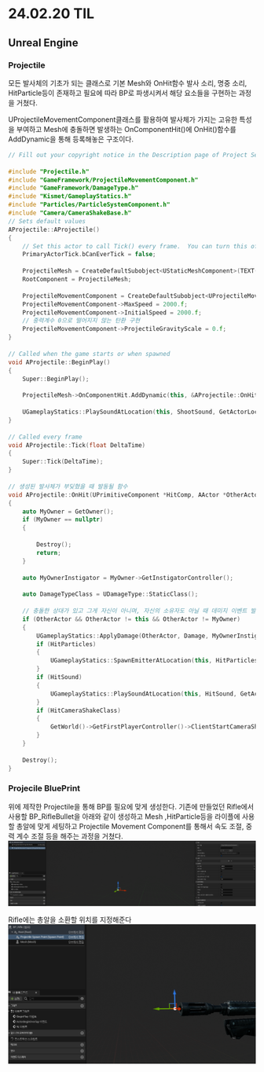 # 24.02.20 TIL

## Unreal Engine

### Projectile

모든 발사체의 기초가 되는 클래스로 기본 Mesh와 OnHit함수 발사 소리, 명중 소리, HitParticle등이 존재하고 필요에 따라 BP로 파생시켜서 해당 요소들을 구현하는 과정을 거쳤다.

UProjectileMovementComponent클래스를 활용하여 발사체가 가지는 고유한 특성을 부여하고 Mesh에 충돌하면 발생하는 OnComponentHit()에 OnHit()함수를 AddDynamic을 통해 등록해놓은 구조이다.

```C++
// Fill out your copyright notice in the Description page of Project Settings.

#include "Projectile.h"
#include "GameFramework/ProjectileMovementComponent.h"
#include "GameFramework/DamageType.h"
#include "Kismet/GameplayStatics.h"
#include "Particles/ParticleSystemComponent.h"
#include "Camera/CameraShakeBase.h"
// Sets default values
AProjectile::AProjectile()
{
	// Set this actor to call Tick() every frame.  You can turn this off to improve performance if you don't need it.
	PrimaryActorTick.bCanEverTick = false;

	ProjectileMesh = CreateDefaultSubobject<UStaticMeshComponent>(TEXT("Projectile Mesh"));
	RootComponent = ProjectileMesh;

	ProjectileMovementComponent = CreateDefaultSubobject<UProjectileMovementComponent>(TEXT("Projectile Movement Component"));
	ProjectileMovementComponent->MaxSpeed = 2000.f;
	ProjectileMovementComponent->InitialSpeed = 2000.f;
	// 중력계수 0으로 떨어지지 않는 탄환 구현
	ProjectileMovementComponent->ProjectileGravityScale = 0.f;
}

// Called when the game starts or when spawned
void AProjectile::BeginPlay()
{
	Super::BeginPlay();

	ProjectileMesh->OnComponentHit.AddDynamic(this, &AProjectile::OnHit);

	UGameplayStatics::PlaySoundAtLocation(this, ShootSound, GetActorLocation());
}

// Called every frame
void AProjectile::Tick(float DeltaTime)
{
	Super::Tick(DeltaTime);
}

// 생성된 발사체가 부딪혔을 때 발동될 함수
void AProjectile::OnHit(UPrimitiveComponent *HitComp, AActor *OtherActor, UPrimitiveComponent *OtherComp, FVector NormalImpulse, const FHitResult &Hit)
{
	auto MyOwner = GetOwner();
	if (MyOwner == nullptr)
	{

		Destroy();
		return;
	}

	auto MyOwnerInstigator = MyOwner->GetInstigatorController();

	auto DamageTypeClass = UDamageType::StaticClass();

	// 충돌한 상대가 있고 그게 자신이 아니며, 자신의 소유자도 아닐 때 데미지 이벤트 발동
	if (OtherActor && OtherActor != this && OtherActor != MyOwner)
	{
		UGameplayStatics::ApplyDamage(OtherActor, Damage, MyOwnerInstigator, this, DamageTypeClass);
		if (HitParticles)
		{
			UGameplayStatics::SpawnEmitterAtLocation(this, HitParticles, GetActorLocation(), GetActorRotation());
		}
		if (HitSound)
		{
			UGameplayStatics::PlaySoundAtLocation(this, HitSound, GetActorLocation());
		}
		if (HitCameraShakeClass)
		{
			GetWorld()->GetFirstPlayerController()->ClientStartCameraShake(HitCameraShakeClass);
		}
	}

	Destroy();
}

```

### Projecile BluePrint

위에 제작한 Projectile을 통해 BP를 필요에 맞게 생성한다.
기존에 만들었던 Rifle에서 사용할 BP_RifleBullet을 아래와 같이 생성하고 Mesh ,HitParticle등을 라이플에 사용할 총알에 맞게 세팅하고 Projectile Movement Component를 통해서 속도 조절, 중력 계수 조절 등을 해주는 과정을 거쳤다.
![RifleBullet](/Assets/Images/Unreal/실습/DungeonTraveler/5.png)

Rifle에는 총알을 소환할 위치를 지정해준다
![BulletSpawnPoint](/Assets/Images/Unreal/실습/DungeonTraveler/6.png)
